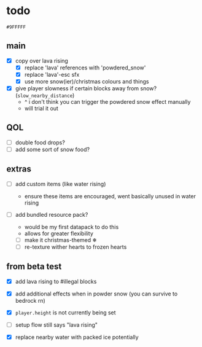 # todo

```
#9FFFFF
```

## main
- [x] copy over lava rising
  - [x] replace 'lava' references with 'powdered_snow'
  - [x] replace 'lava'-esc sfx
  - [x] use more snow(ier)/christmas colours and things

- [x] give player slowness if certain blocks away from snow? (`slow_nearby_distance`)
  - ^ i don't think you can trigger the powdered snow effect manually
  - will trial it out

## QOL
- [ ] double food drops?
- [ ] add some sort of snow food?

## extras
- [ ] add custom items (like water rising)
  - ensure these items are encouraged, went basically unused in water rising

- [ ] add bundled resource pack?
  - would be my first datapack to do this
  - allows for greater flexibility
  - [ ] make it christmas-themed ❄
  - [ ] re-texture wither hearts to frozen hearts

## from beta test
- [x] add lava rising to #illegal blocks
- [x] add additional effects when in powder snow (you can survive to bedrock rn)
- [x] `player.height` is not currently being set
- [ ] setup flow still says "lava rising"

- [x] replace nearby water with packed ice potentially